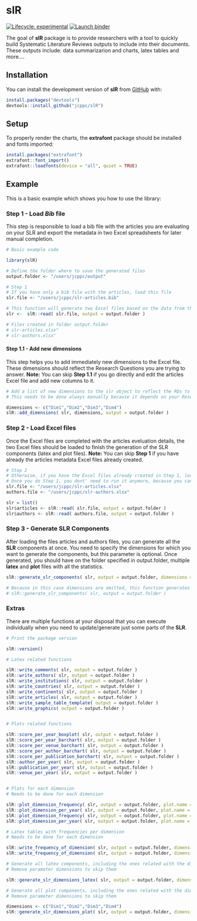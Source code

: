 
<!-- README.md is generated from README.Rmd. Please edit that file -->

# slR

<!-- badges: start -->

[![Lifecycle:
experimental](https://img.shields.io/badge/lifecycle-experimental-orange.svg)](https://lifecycle.r-lib.org/articles/stages.html#experimental)
[![Launch
binder](https://mybinder.org/badge_logo.svg)](https://mybinder.org/v2/gh/jcppc/slR/main)
<!-- badges: end -->

The goal of **slR** package is to provide researchers with a tool to
quickly build Systematic Literature Reviews outputs to include into
their documents. These outputs include: data summarizarion and charts,
latex tables and more….

## Installation

You can install the development version of **slR** from
[GitHub](https://github.com/) with:

``` r
install.packages("devtools")
devtools::install_github("jcppc/slR")
```

## Setup

To properly render the charts, the **extrafont** package should be
installed and fonts imported:

``` r
install.packages("extrafont")
extrafont::font_import()
extrafont::loadfonts(device = "all", quiet = TRUE)
```

## Example

This is a basic example which shows you how to use the library:

### Step 1 - Load *Bib* file

This step is responsible to load a bib file with the articles you are
evaluating on your SLR and export the metadata in two Excel spreadsheets
for later manual completion.

``` r
# Basic example code

library(slR)

# Define the folder where to save the generated files
output.folder <- "/users/jcppc/output"

# Step 1
# If you have only a bib file with the articles, load this file
slr.file <- "/users/jcppc/slr-articles.bib"

# This function will generate two Excel files based on the data from the bib file
slr <-  slR::read( slr.file, output = output.folder )

# Files created in folder output.folder
# slr-articles.xlsx"
# slr-authors.xlsx"
```

#### Step 1.1 - Add new dimensions

This step helps you to add immediately new dimensions to the Excel file.
These dimensions should reflect the Research Questions you are trying to
answer. **Note:** You can skip **Step 1.1** if you go directly and edit
the articles Excel file and add new columns to it.

``` r
# Add a list of new dimensions to the slr object to reflect the RQs to answer
# This needs to be done always manually because it depends on your Research Questions

dimensions <- c("Dim1","Dim2","Dim3","Dim4")
slR::add_dimensions( slr, dimensions, output = output.folder )
```

### Step 2 - Load **Excel** files

Once the Excel files are completed with the articles eveluation details,
the two Excel files should be loaded to finish the generation of the SLR
components (latex and plot files). **Note:** You can skip **Step 1** if
you have already the articles metadata Excel files already created.

``` r
# Step 2
# Otherwise, if you have the Excel files already created in Step 1, load them
# Once you do Step 1, you dont' need to run it anymore, because you can always start from Step 2
slr.file <- "/users/jcppc/slr-articles.xlsx"
authors.file <- "/users/jcppc/slr-authors.xlsx"

slr = list()
slr$articles <- slR::read( slr.file, output = output.folder )
slr$authors <- slR::read( authors.file, output = output.folder )
```

### Step 3 - Generate **SLR** Components

After loading the files articles and authors files, you can generate all
the **SLR** components at once. You need to specify the dimensions for
which you want to generate the components, but this parameter is
optional. Once generated, you should have on the folder specified in
output.folder, multiple **latex** and **plot** files with all the
statistics.

``` r
slR::generate_slr_components( slr, output = output.folder, dimensions = dimensions )

# Because in this case dimensions are omitted, this function generates all default components ( except the ones dependent on the dimensions created )
# slR::generate_slr_components( slr, output = output.folder )
```

### Extras

There are multiple functions at your disposal that you can execute
individually when you need to update/generate just some parts of the
**SLR**.

``` r
# Print the package version

slR::version()

# Latex related functions

slR::write_comments( slr, output = output.folder )
slR::write_authors( slr, output = output.folder )
slR::write_institutions( slr, output = output.folder )
slR::write_countries( slr, output = output.folder )
slR::write_continents( slr, output = output.folder )
slR::write_articles( slr, output = output.folder )
slR::write_sample_table_template( output = output.folder )
slR::write_graphics( output = output.folder )


# Plots related functions

slR::score_per_year_boxplot( slr, output = output.folder )
slR::score_per_year_barchart( slr, output = output.folder )
slR::score_per_venue_barchart( slr, output = output.folder )
slR::score_per_author_barchart( slr, output = output.folder )
slR::score_per_publication_barchart( slr, output = output.folder )
slR::author_per_year( slr, output = output.folder )
slR::publication_per_year( slr, output = output.folder )
slR::venue_per_year( slr, output = output.folder )


# Plots for each dimension
# Needs to be done for each dimension

slR::plot_dimension_frequency( slr, output = output.folder, plot.name = "plot-freq-Dim1.pdf", dimension = "Dim1" )
slR::plot_dimension_per_year( slr, output = output.folder, plot.name = "plot-Dim1.pdf", dimension = "Dim1" )
slR::plot_dimension_frequency( slr, output = output.folder, plot.name = "plot-freq-Dim2.pdf", dimension = "Dim2" )
slR::plot_dimension_per_year( slr, output = output.folder, plot.name = "plot-Dim2.pdf", dimension = "Dim2" )

# Latex tables with frequencies per dimension
# Needs to be done for each dimension

slR::write_frequency_of_dimension( slr, output = output.folder, dimension = "Dim1" )
slR::write_frequency_of_dimension( slr, output = output.folder, dimension = "Dim2" )

# Generate all latex components, including the ones related with the dimensions
# Remove parameter dimensions to skip them

slR::generate_slr_dimensions_latex( slr, output = output.folder, dimensions = dimensions )

# Generate all plot components, including the ones related with the dimensions
# Remove parameter dimensions to skip them

dimensions <- c("Dim1","Dim2","Dim3","Dim4")
slR::generate_slr_dimensions_plot( slr, output = output.folder, dimensions = dimensions )
```
